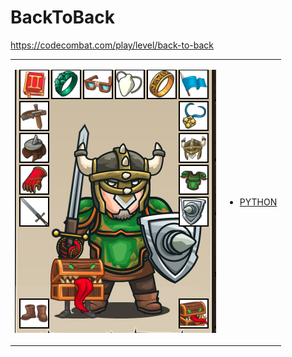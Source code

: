 # BackToBack 

https://codecombat.com/play/level/back-to-back
<table>
<tr>
<td>

![Hero Picture](hero.png?raw=true "Hero Picture")

</td>
<td>
<ul>
<li>

[PYTHON](BackToBack.py)

</li>
</td>
</tr>
<table>